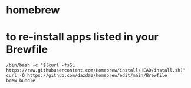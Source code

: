 # homebrew
# to re-install apps listed in your Brewfile

```
/bin/bash -c "$(curl -fsSL https://raw.githubusercontent.com/Homebrew/install/HEAD/install.sh)"
curl -O https://github.com/dazdaz/homebrew/edit/main/Brewfile
brew bundle
```
